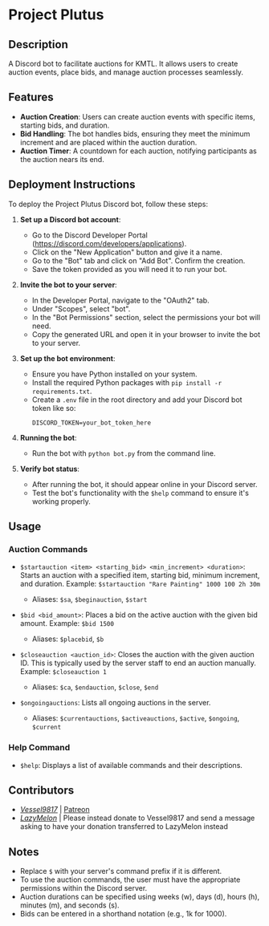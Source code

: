 # Project Plutus

## Description
A Discord bot to facilitate auctions for KMTL. It allows users to create auction events, place bids, and manage auction processes seamlessly.

## Features
- **Auction Creation**: Users can create auction events with specific items, starting bids, and duration.
- **Bid Handling**: The bot handles bids, ensuring they meet the minimum increment and are placed within the auction duration.
- **Auction Timer**: A countdown for each auction, notifying participants as the auction nears its end.

## Deployment Instructions

To deploy the Project Plutus Discord bot, follow these steps:

1. **Set up a Discord bot account**:
   - Go to the Discord Developer Portal (https://discord.com/developers/applications).
   - Click on the "New Application" button and give it a name.
   - Go to the "Bot" tab and click on "Add Bot". Confirm the creation.
   - Save the token provided as you will need it to run your bot.

2. **Invite the bot to your server**:
   - In the Developer Portal, navigate to the "OAuth2" tab.
   - Under "Scopes", select "bot".
   - In the "Bot Permissions" section, select the permissions your bot will need.
   - Copy the generated URL and open it in your browser to invite the bot to your server.

3. **Set up the bot environment**:
   - Ensure you have Python installed on your system.
   - Install the required Python packages with `pip install -r requirements.txt`.
   - Create a `.env` file in the root directory and add your Discord bot token like so:
     ```
     DISCORD_TOKEN=your_bot_token_here
     ```

4. **Running the bot**:
   - Run the bot with `python bot.py` from the command line.

5. **Verify bot status**:
   - After running the bot, it should appear online in your Discord server.
   - Test the bot's functionality with the `$help` command to ensure it's working properly.

## Usage

### Auction Commands

- `$startauction <item> <starting_bid> <min_increment> <duration>`: Starts an auction with a specified item, starting bid, minimum increment, and duration. Example: `$startauction "Rare Painting" 1000 100 2h 30m`
  - Aliases: `$sa`, `$beginauction`, `$start`
  
- `$bid <bid_amount>`: Places a bid on the active auction with the given bid amount. Example: `$bid 1500`
  - Aliases: `$placebid`, `$b`
  
- `$closeauction <auction_id>`: Closes the auction with the given auction ID. This is typically used by the server staff to end an auction manually. Example: `$closeauction 1`
  - Aliases: `$ca`, `$endauction`, `$close`, `$end`
  
- `$ongoingauctions`: Lists all ongoing auctions in the server.
  - Aliases: `$currentauctions`, `$activeauctions`, `$active`, `$ongoing`, `$current`

### Help Command

- `$help`: Displays a list of available commands and their descriptions.

## Contributors

- [*Vessel9817*](https://github.com/Vessel9817) | [Patreon](https://www.patreon.com/vesselvoid)
- [*LazyMelon*](https://github.com/LazyCorpz) | Please instead donate to Vessel9817 and send a
  message asking to have your donation transferred to LazyMelon instead

## Notes

- Replace `$` with your server's command prefix if it is different.
- To use the auction commands, the user must have the appropriate permissions within the Discord server.
- Auction durations can be specified using weeks (w), days (d), hours (h), minutes (m), and seconds (s).
- Bids can be entered in a shorthand notation (e.g., 1k for 1000).
